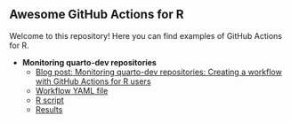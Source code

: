 ## Awesome GitHub Actions for R

Welcome to this repository! Here you can find examples of GitHub Actions for R.

- **Monitoring quarto-dev repositories**
  - [Blog post: Monitoring quarto-dev repositories: Creating a workflow with GitHub Actions for R users](https://beamilz.com/posts/series-gha/2022-series-gha-2-creating-your-first-action/en/)
  - [Workflow YAML file](https://github.com/beatrizmilz/awesome-gha/blob/main/.github/workflows/01-rscript.yaml)
  - [R script](https://github.com/beatrizmilz/awesome-gha/blob/main/01-rscript/script.R)
  - [Results](https://github.com/beatrizmilz/awesome-gha/tree/main/01-rscript#readme)

